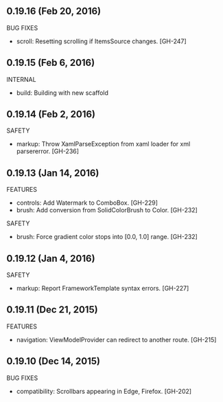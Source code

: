 ## 0.19.16 (Feb 20, 2016)

BUG FIXES

  * scroll: Resetting scrolling if ItemsSource changes. [GH-247]

## 0.19.15 (Feb 6, 2016)

INTERNAL

  * build: Building with new scaffold

## 0.19.14 (Feb 2, 2016)

SAFETY

  * markup: Throw XamlParseException from xaml loader for xml parsererror. [GH-236]

## 0.19.13 (Jan 14, 2016)

FEATURES

  * controls: Add Watermark to ComboBox. [GH-229]
  * brush: Add conversion from SolidColorBrush to Color. [GH-232] 

SAFETY
  
  * brush: Force gradient color stops into [0.0, 1.0] range. [GH-232]

## 0.19.12 (Jan 4, 2016)

SAFETY

  * markup: Report FrameworkTemplate syntax errors. [GH-227]

## 0.19.11 (Dec 21, 2015)

FEATURES

  * navigation: ViewModelProvider can redirect to another route. [GH-215]

## 0.19.10 (Dec 14, 2015)

BUG FIXES

  * compatibility: Scrollbars appearing in Edge, Firefox. [GH-202]
